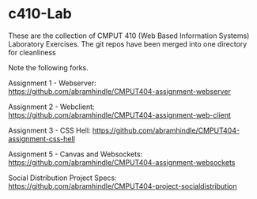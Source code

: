 # c410-Lab
These are the collection of CMPUT 410 (Web Based Information Systems) Laboratory Exercises. The git repos have been merged into one directory for cleanliness  

Note the following forks.

Assignment 1 - Webserver:  
	https://github.com/abramhindle/CMPUT404-assignment-webserver  

Assignment 2 - Webclient:  
	https://github.com/abramhindle/CMPUT404-assignment-web-client  

Assignment 3 - CSS Hell:
	https://github.com/abramhindle/CMPUT404-assignment-css-hell  

Assignment 5 - Canvas and Websockets:   
	https://github.com/abramhindle/CMPUT404-assignment-websockets  

Social Distribution Project Specs:  
	https://github.com/abramhindle/CMPUT404-project-socialdistribution  
	
